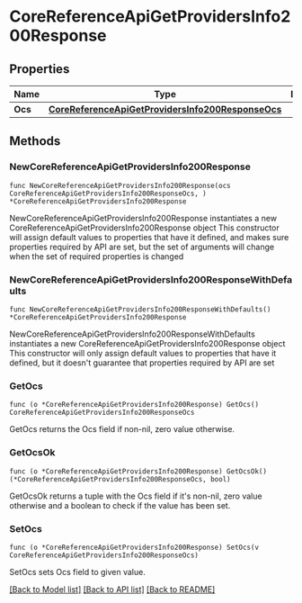 # CoreReferenceApiGetProvidersInfo200Response

## Properties

Name | Type | Description | Notes
------------ | ------------- | ------------- | -------------
**Ocs** | [**CoreReferenceApiGetProvidersInfo200ResponseOcs**](CoreReferenceApiGetProvidersInfo200ResponseOcs.md) |  | 

## Methods

### NewCoreReferenceApiGetProvidersInfo200Response

`func NewCoreReferenceApiGetProvidersInfo200Response(ocs CoreReferenceApiGetProvidersInfo200ResponseOcs, ) *CoreReferenceApiGetProvidersInfo200Response`

NewCoreReferenceApiGetProvidersInfo200Response instantiates a new CoreReferenceApiGetProvidersInfo200Response object
This constructor will assign default values to properties that have it defined,
and makes sure properties required by API are set, but the set of arguments
will change when the set of required properties is changed

### NewCoreReferenceApiGetProvidersInfo200ResponseWithDefaults

`func NewCoreReferenceApiGetProvidersInfo200ResponseWithDefaults() *CoreReferenceApiGetProvidersInfo200Response`

NewCoreReferenceApiGetProvidersInfo200ResponseWithDefaults instantiates a new CoreReferenceApiGetProvidersInfo200Response object
This constructor will only assign default values to properties that have it defined,
but it doesn't guarantee that properties required by API are set

### GetOcs

`func (o *CoreReferenceApiGetProvidersInfo200Response) GetOcs() CoreReferenceApiGetProvidersInfo200ResponseOcs`

GetOcs returns the Ocs field if non-nil, zero value otherwise.

### GetOcsOk

`func (o *CoreReferenceApiGetProvidersInfo200Response) GetOcsOk() (*CoreReferenceApiGetProvidersInfo200ResponseOcs, bool)`

GetOcsOk returns a tuple with the Ocs field if it's non-nil, zero value otherwise
and a boolean to check if the value has been set.

### SetOcs

`func (o *CoreReferenceApiGetProvidersInfo200Response) SetOcs(v CoreReferenceApiGetProvidersInfo200ResponseOcs)`

SetOcs sets Ocs field to given value.



[[Back to Model list]](../README.md#documentation-for-models) [[Back to API list]](../README.md#documentation-for-api-endpoints) [[Back to README]](../README.md)


